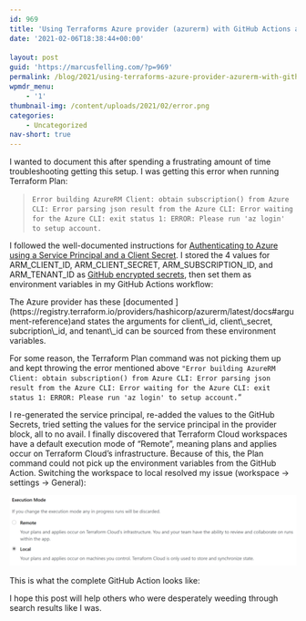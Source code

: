 ```yaml
---
id: 969
title: 'Using Terraforms Azure provider (azurerm) with GitHub Actions and Terraform Cloud'
date: '2021-02-06T18:38:44+00:00'

layout: post
guid: 'https://marcusfelling.com/?p=969'
permalink: /blog/2021/using-terraforms-azure-provider-azurerm-with-github-actions-and-terraform-cloud/
wpmdr_menu:
    - '1'
thumbnail-img: /content/uploads/2021/02/error.png
categories:
    - Uncategorized
nav-short: true
---
```



I wanted to document this after spending a frustrating amount of time troubleshooting getting this setup. I was getting this error when running Terraform Plan:

> `Error building AzureRM Client: obtain subscription() from Azure CLI: Error parsing json result from the Azure CLI: Error waiting for the Azure CLI: exit status 1: ERROR: Please run 'az login' to setup account.`

I followed the well-documented instructions for [Authenticating to Azure using a Service Principal and a Client Secret](https://registry.terraform.io/providers/hashicorp/azurerm/latest/docs/guides/service_principal_client_secret). I stored the 4 values for ARM\_CLIENT\_ID, ARM\_CLIENT\_SECRET, ARM\_SUBSCRIPTION\_ID, and ARM\_TENANT\_ID as [GitHub encrypted secrets](https://docs.github.com/en/actions/reference/encrypted-secrets), then set them as environment variables in my GitHub Actions workflow:

<script src="https://gist.github.com/MarcusFelling/55950d58da2b4a83f061cdaa52f37061.js"></script>The Azure provider has these [documented ](https://registry.terraform.io/providers/hashicorp/azurerm/latest/docs#argument-reference)and states the arguments for client\_id, client\_secret, subcription\_id, and tenant\_id can be sourced from these environment variables.

For some reason, the Terraform Plan command was not picking them up and kept throwing the error mentioned above `"Error building AzureRM Client: obtain subscription() from Azure CLI: Error parsing json result from the Azure CLI: Error waiting for the Azure CLI: exit status 1: ERROR: Please run 'az login' to setup account.`“

I re-generated the service principal, re-added the values to the GitHub Secrets, tried setting the values for the service principal in the provider block, all to no avail. I finally discovered that Terraform Cloud workspaces have a default execution mode of “Remote”, meaning plans and applies occur on Terraform Cloud’s infrastructure. Because of this, the Plan command could not pick up the environment variables from the GitHub Action. Switching the workspace to local resolved my issue (workspace -> settings -> General):

![](/content/uploads/2021/02/image-1024x252.png)

This is what the complete GitHub Action looks like:

<script src="https://gist.github.com/MarcusFelling/de04b04ab801b3fb22f0992a3ab79533.js"></script>

I hope this post will help others who were desperately weeding through search results like I was.